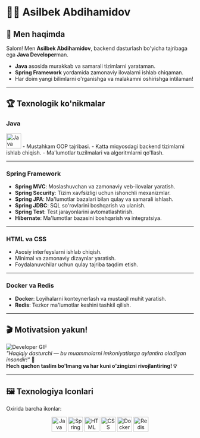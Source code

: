 # 👨‍💻 Asilbek Abdihamidov  

## 🌟 Men haqimda  
Salom! Men **Asilbek Abdihamidov**, backend dasturlash bo'yicha tajribaga ega **Java Developer**man.  
- **Java** asosida murakkab va samarali tizimlarni yarataman.  
- **Spring Framework** yordamida zamonaviy ilovalarni ishlab chiqaman.  
- Har doim yangi bilimlarni o'rganishga va malakamni oshirishga intilaman!  

---

## 🏆 Texnologik ko'nikmalar  

### **Java**  
<img src="https://cdn-icons-png.flaticon.com/512/226/226777.png" alt="Java" width="40"/>  
- Mustahkam OOP tajribasi.  
- Katta miqyosdagi backend tizimlarni ishlab chiqish.  
- Ma'lumotlar tuzilmalari va algoritmlarni qo'llash.  

---

### **Spring Framework**  
- **Spring MVC**: Moslashuvchan va zamonaviy veb-ilovalar yaratish.  
- **Spring Security**: Tizim xavfsizligi uchun ishonchli mexanizmlar.  
- **Spring JPA**: Ma'lumotlar bazalari bilan qulay va samarali ishlash.  
- **Spring JDBC**: SQL so'rovlarini boshqarish va ulanish.  
- **Spring Test**: Test jarayonlarini avtomatlashtirish.  
- **Hibernate**: Ma'lumotlar bazasini boshqarish va integratsiya.  

---

### **HTML va CSS**  
- Asosiy interfeyslarni ishlab chiqish.  
- Minimal va zamonaviy dizaynlar yaratish.  
- Foydalanuvchilar uchun qulay tajriba taqdim etish.  

---

### **Docker va Redis**  
- **Docker**: Loyihalarni konteynerlash va mustaqil muhit yaratish.  
- **Redis**: Tezkor ma'lumotlar keshini tashkil qilish.  

---

## 🎬 Motivatsion yakun!  

![Developer GIF](https://media.giphy.com/media/qgQUggAC3Pfv687qPC/giphy.gif)  
*"Haqiqiy dasturchi — bu muammolarni imkoniyatlarga aylantira oladigan insondir!"* 🚀  
**Hech qachon taslim bo'lmang va har kuni o'zingizni rivojlantiring! 💡**

---

## 🖼️ Texnologiya Iconlari  
Oxirida barcha ikonlar:  
<div align="center">
  <img src="https://cdn-icons-png.flaticon.com/512/226/226777.png" alt="Java" width="40"/>  
  <img src="https://cdn.jsdelivr.net/gh/devicons/devicon/icons/spring/spring-original.svg" alt="Spring" width="40"/>  
  <img src="https://cdn-icons-png.flaticon.com/512/732/732212.png" alt="HTML" width="40"/>  
  <img src="https://cdn-icons-png.flaticon.com/512/732/732190.png" alt="CSS" width="40"/>  
  <img src="https://cdn-icons-png.flaticon.com/512/919/919853.png" alt="Docker" width="40"/>  
  <img src="https://cdn-icons-png.flaticon.com/512/919/919836.png" alt="Redis" width="40"/>  
</div>
